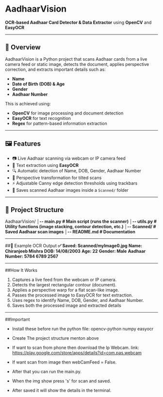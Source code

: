# AadhaarVision  
**OCR-based Aadhaar Card Detector & Data Extractor** using **OpenCV** and **EasyOCR**  

---

## 📌 Overview
AadhaarVision is a Python project that scans Aadhaar cards from a live camera feed or static image, detects the document, applies perspective correction, and extracts important details such as:
- **Name**
- **Date of Birth (DOB) & Age**
- **Gender**
- **Aadhaar Number**

This is achieved using:
- **OpenCV** for image processing and document detection  
- **EasyOCR** for text recognition  
- **Regex** for pattern-based information extraction  

---

## 🖼 Features
- 📷 Live Aadhaar scanning via webcam or IP camera feed  
- 📝 Text extraction using **EasyOCR**  
- 🔍 Automatic detection of Name, DOB, Gender, Aadhaar Number  
- 🔄 Perspective transformation for tilted scans  
- ⚡ Adjustable Canny edge detection thresholds using trackbars  
- 💾 Saves scanned Aadhaar images inside a `Scanned/` folder  

---

## 📂 Project Structure
AadhaarVision/
**│-- main.py # Main script (runs the scanner)**
**│-- utils.py # Utility functions (image stacking, contour detection, etc.)**
**│-- Scanned/ # Saved Aadhaar scan images**
**│-- README.md # Documentation**

---

##📄 Example OCR Output
**✅ Saved: Scanned/myImage0.jpg**
**Name: Chiranjeeb Mishra**
**DOB: 14/08/2003**
**Age: 22**
**Gender: Male**
**Aadhaar Number: 5784 6789 2567**

---

##How It Works
1. Captures a live feed from the webcam or IP camera.
2. Detects the largest rectangular contour (document).
3. Applies a perspective warp for a flat scan-like image.
4. Passes the processed image to EasyOCR for text extraction.
5. Uses regex to identify Name, DOB, Gender, and Aadhaar Number.
6. Saves both the processed image and extracted details

---

##Important
- Install these before run the python file:
    opencv-python
    numpy
    easyocr

- Create The project structure menton above
- If want to scan from phone then download the Ip Webcam.
    link: https://play.google.com/store/apps/details?id=com.pas.webcam
- If want scan from image then webCamFeed = False.
- After that you can run the main.py.
- When the img show press 's' for scan and saved.
- After saved it will show the details in the terminal.
